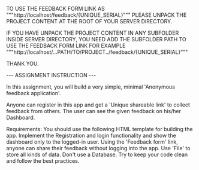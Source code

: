 
TO USE THE FEEDBACK FORM LINK AS """http://localhost/feedback/{UNIQUE_SERIAL}"""
PLEASE UNPACK THE PROJECT CONTENT AT THE ROOT OF YOUR SERVER DIRECTORY. 

IF YOU HAVE UNPACK THE PROJECT CONTENT IN ANY SUBFOLDER INSIDE SERVER DIRECTORY,
YOU NEED ADD THE SUBFOLDER PATH TO USE THE FEEDBACK FORM LINK 
FOR EXAMPLE """http://localhost/...PATH/TO/PROJECT../feedback/{UNIQUE_SERIAL}"""

THANK YOU. 



--- ASSIGNMENT INSTRUCTION ---

In this assignment, you will build a very simple, minimal 'Anonymous feedback application'. 

Anyone can register in this app and get a 'Unique shareable link' to collect feedback from others. The user can see the given feedback on his/her Dashboard. 

Requirements: 
You should use the following HTML template for building the app. 
Implement the Registration and login functionality and show the dashboard only to the logged-in user. 
Using the 'Feedback form' link, anyone can share their feedback without logging into the app.
Use 'File' to store all kinds of data. Don't use a Database. 
Try to keep your code clean and follow the best practices. 



